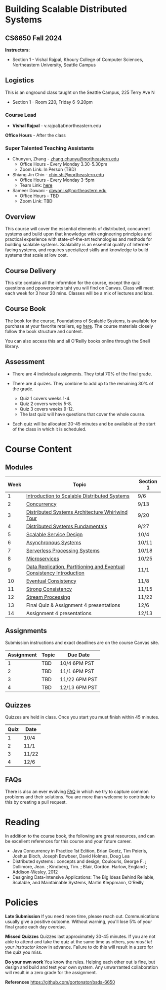 # Building Scalable Distributed Systems

## CS6650 Fall 2024

**Instructors**: 

* Section 1 - Vishal Rajpal, Khoury College of Computer Sciences, Northeastern University, Seattle Campus

## Logistics

This is an onground class taught on the Seattle Campus, 225 Terry Ave N

* Section 1 - Room 220, Friday 6-9.20pm

### Course Lead

* **Vishal Rajpal** - v.rajpal(at)northeastern.edu

**Office Hours** - After the class

### Super Talented Teaching Assistants

* Chunyun, Zhang - zhang.chunyu@northeastern.edu
  * Office Hours - Every Monday 3.30-5.30pm
  * Zoom Link: In Person (TBD)
* Shiang Jin Chin - chin.shi@northeastern.edu
  * Office Hours - Every Monday 3-5pm
  * Team Link: [here](https://teams.microsoft.com/l/meetup-join/19%3ameeting_MzViMjE0YjctYWJiOC00YjNiLWJkMGYtYjg1MWVmM2Y1MzRm%40thread.v2/0?context=%7b%22Tid%22%3a%22a8eec281-aaa3-4dae-ac9b-9a398b9215e7%22%2c%22Oid%22%3a%22ac28dc18-f02c-475d-8e58-af53fd0f6ace%22%7d)
* Sameer Dawani - dawani.s@northeastern.edu
  * Office Hours - TBD
  * Zoom Link: TBD


## Overview

This course will cover the essential elements of distributed, concurrent systems and build upon that knowledge with engineering principles and practical experience with state-of-the-art technologies and methods for building scalable systems. Scalability is an essential quality of Internet-facing systems, and requires specialized skills and knowledge to build systems that scale at low cost. 

## Course Delivery

This site contains all the informtion for the course, except the quiz questions and ppowerpoints taht you will find on Canvas.
Class will meet each week for 3 hour 20 mins. Classes will be a mix of lectures and labs.

## Course Book

The book for the course, Foundations of Scalable Systems, is available for purchase at your favorite retailers, eg [here](https://www.amazon.com/Foundations-Scalable-Systems-Distributed-Architectures/dp/1098106067/ref=asc_df_1098106067/?tag=hyprod-20&linkCode=df0&hvadid=564700895175&hvpos=&hvnetw=g&hvrand=11230893476443846738&hvpone=&hvptwo=&hvqmt=&hvdev=c&hvdvcmdl=&hvlocint=&hvlocphy=9033322&hvtargid=pla-1643586021023&psc=1). The course materials closely follow the book structure and content.

You can also access this and all O'Reilly books online through the Snell library. 

## Assessment

* There are 4 individual assigments. They total 70% of the final grade.

* There are 4 quizes.  They combine to add up to the remaining 30% of the grade. 
  
  * Quiz  1 covers weeks 1-4. 
  * Quiz 2 covers weeks 5-8. 
  * Quiz 3 covers weeks 9-12.
  * The last quiz will have questions that cover the whole course. 

* Each quiz will be allocated 30-45 minutes and be available at the start of the class in which it is scheduled.

# Course Content

## Modules
| Week | Topic                                                                                                                | Section 1 |
| ---- | -------------------------------------------------------------------------------------------------------------------- | --------- |
| 1    | [Introduction to Scalable Distributed Systems](https://github.khoury.northeastern.edu/vishalrajpal/cs6650/Week-1)                        | 9/6      |
| 2    | [Concurrency](https://github.khoury.northeastern.edu/vishalrajpal/cs6650/Week-2)                                                          | 9/13      |
| 3    | [Distributed Systems Architecture Whirlwind Tour](https://github.khoury.northeastern.edu/vishalrajpal/cs6650/Week-3)                      | 9/20      |
| 4    | [Distributed Systems Fundamentals](https://github.khoury.northeastern.edu/vishalrajpal/cs6650/Week-4)                                     | 9/27      |
| 5    | [Scalable Service Design](https://github.khoury.northeastern.edu/vishalrajpal/cs6650/Week-5)                                              | 10/4     |
| 6    | [Asynchronous Systems](https://github.khoury.northeastern.edu/vishalrajpal/cs6650/Week-6)                                                 | 10/11     |
| 7    | [Serverless Processing Systems](https://github.khoury.northeastern.edu/vishalrajpal/cs6650/Week-7)                                        | 10/18     |
| 8    | [Microservices](https://github.khoury.northeastern.edu/vishalrajpal/cs6650/Week-8)                                                        | 10/25     |
| 9    | [Data Replication, Partitioning and Eventual Consistency Introduction](https://github.khoury.northeastern.edu/vishalrajpal/cs6650/Week-9) | 11/1      |
| 10   | [Eventual Consistency](https://github.khoury.northeastern.edu/vishalrajpal/cs6650/Week-10)                                                | 11/8     |
| 11   | [Strong Consistency](https://github.khoury.northeastern.edu/vishalrajpal/cs6650/Week-11)                                                  | 11/15     |
| 12   | [Stream Processing](https://github.khoury.northeastern.edu/vishalrajpal/cs6650/Week-12)                       | 11/22     |
| 13   | Final Quiz & Assignment 4 presentations                                                                                                          | 12/6      |
| 14   | Assignment 4 presentations                                                                                          | 12/13     |

## Assignments

Submission instructions and exact deadlines are on the course Canvas site. 

| Assignment | Topic                                                                                                 | Due Date |
| ---------- | ----------------------------------------------------------------------------------------------------- | -------- |
| 1          | TBD | 10/4 6PM PST    |
| 2          | TBD               | 11/1 6PM PST    |
| 3          | TBD                 | 11/22 6PM PST    |
| 4          | TBD             | 12/13 6PM PST   |


## Quizzes

Quizzes are held in class. Once you start you must finish within 45 minutes. 

| Quiz | Date |
| ---- | ---------------- |
| 1    | 10/4              |
| 2    | 11/1             |
| 3    | 11/22              |
| 4    | 12/6             |

## FAQs

There is also an ever evolving [FAQ](https://gortonator.github.io/bsds-6650/FAQ) in which we try to capture common problems and their solutions. 
You are more than welcome to contribute to this by creating a pull request.

# Reading

In addition to the course book,  the following are great resources, and can be excellent references for this course and your future career.

* Java Concurrency in Practice 1st Edition, Brian Goetz, Tim Peierls, Joshua Bloch, Joseph Bowbeer, David Holmes, Doug Lea
* Distributed systems : concepts and design, Coulouris, George F. ; Dollimore, Jean. ; Kindberg, Tim. ; Blair, Gordon. Harlow, England ; Addison-Wesley, 2012
* Designing Data-Intensive Applications: The Big Ideas Behind Reliable, Scalable, and Maintainable Systems, Martin Kleppmann, O'Reilly

# Policies

**Late Submission**
If you need more time, please reach out. Communications usually give a positive outcome.
Without warning, you'll lose 5% of your final grade each day overdue. 

**Missed Quizzes**
Quizzes last approximately 30-45 minutes. If you are not able to attend and take the quiz at the same time as others, _you must let your instructor know_ in advance. Failure to do this will result in a zero for the quiz you miss. 

**Do your own work**
You know the rules. Helping each other out is fine, but design and build and test your own system. Any unwarranted collaboration will result in a zero grade for the assignment. 

**References**
https://github.com/gortonator/bsds-6650
